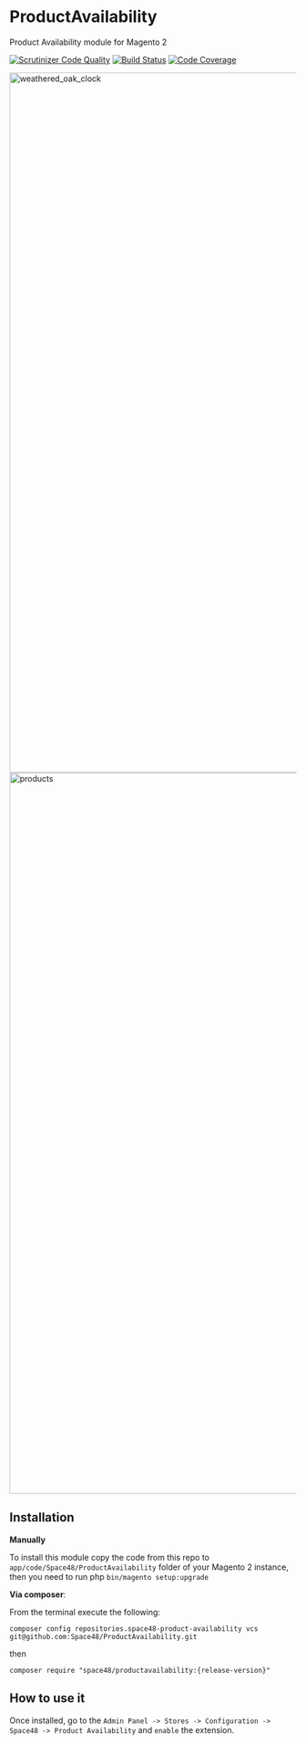 # ProductAvailability
Product Availability module for Magento 2

[![Scrutinizer Code Quality](https://scrutinizer-ci.com/g/Space48/ProductAvailability/badges/quality-score.png?b=master&s=476c61cd1ed286f2ac73395fca7707df71a9102a)](https://scrutinizer-ci.com/g/Space48/ProductAvailability/?branch=master)
[![Build Status](https://scrutinizer-ci.com/g/Space48/ProductAvailability/badges/build.png?b=master&s=a1446cb08e77de2af9af2139b3ae4883483496b8)](https://scrutinizer-ci.com/g/Space48/ProductAvailability/build-status/master)
[![Code Coverage](https://scrutinizer-ci.com/g/Space48/ProductAvailability/badges/coverage.png?b=master&s=2fd9b9164289138870f2f85769ebf80d80e89ec1)](https://scrutinizer-ci.com/g/Space48/ProductAvailability/?branch=master)

<img width="1228" alt="weathered_oak_clock" src="https://cloud.githubusercontent.com/assets/1080386/24592512/f410d0c4-180f-11e7-856f-a70e19f9ea6c.png">

<img width="1265" alt="products" src="https://cloud.githubusercontent.com/assets/1080386/24808033/5d6ea88e-1bb2-11e7-818e-08de5658540d.png">

## Installation

**Manually** 

To install this module copy the code from this repo to `app/code/Space48/ProductAvailability` folder of your Magento 2 instance, then you need to run php `bin/magento setup:upgrade`

**Via composer**:

From the terminal execute the following:

`composer config repositories.space48-product-availability vcs git@github.com:Space48/ProductAvailability.git`

then

`composer require "space48/productavailability:{release-version}"`

## How to use it
Once installed, go to the `Admin Panel -> Stores -> Configuration -> Space48 -> Product Availability` and `enable` the extension.
